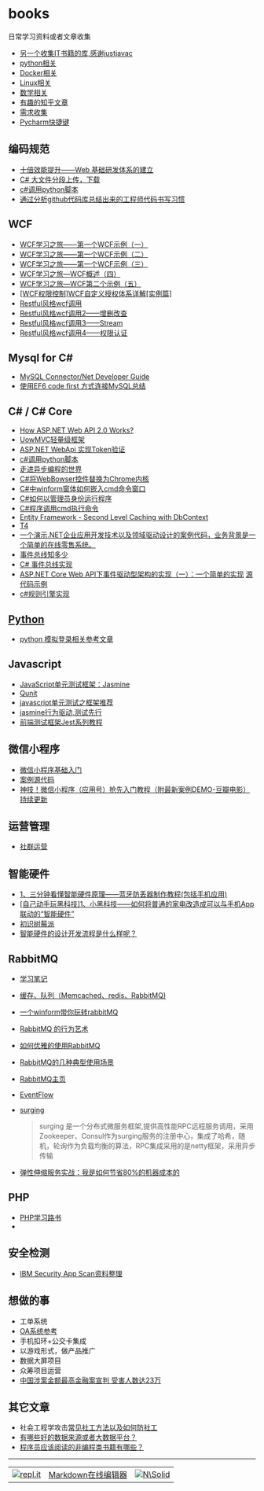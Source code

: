 # books
日常学习资料或者文章收集

- [另一个收集IT书籍的库,感谢justjavac](https://github.com/justjavac/free-programming-books-zh_CN)
- [python相关](python.md)
- [Docker相关](Docker.md)
- [Linux相关](linux.md)
- [数学相关](math.md)
- [有趣的知乎文章](zhihu.md)
- [需求收集](requirements.md)
- [Pycharm快捷键](http://www.cnblogs.com/zhangpengshou/p/3555767.html)

## 编码规范
- [十倍效能提升——Web 基础研发体系的建立](https://www.cnblogs.com/sskyy/p/8613393.html)
- [C# 大文件分段上传，下载](http://blog.csdn.net/u010279498/article/details/60767638)
- [c#调用python脚本](https://www.cnblogs.com/shiyingzheng/p/6054835.html)
- [通过分析github代码库总结出来的工程师代码书写习惯](http://alloyteam.github.io/CodeGuide/)

## WCF
- [WCF学习之旅——第一个WCF示例（一）](http://www.cnblogs.com/chillsrc/p/5261605.html)
- [WCF学习之旅——第一个WCF示例（二）](http://www.cnblogs.com/chillsrc/p/5275543.html)
- [WCF学习之旅——第一个WCF示例（三）](http://www.cnblogs.com/chillsrc/p/5304913.html)
- [WCF学习之旅—WCF概述（四）](http://www.cnblogs.com/chillsrc/p/5345456.html)
- [WCF学习之旅—WCF第二个示例（五）](http://www.cnblogs.com/chillsrc/p/5382337.html)
- [[WCF权限控制]WCF自定义授权体系详解[实例篇]](http://www.cnblogs.com/artech/archive/2011/07/11/2103445.html)
- [Restful风格wcf调用](http://www.cnblogs.com/wolf-sun/p/4550152.html)
- [Restful风格wcf调用2——增删改查](http://www.cnblogs.com/wolf-sun/p/4556301.html)
- [Restful风格wcf调用3——Stream](http://www.cnblogs.com/wolf-sun/p/4557057.html)
- [Restful风格wcf调用4——权限认证](http://www.cnblogs.com/wolf-sun/p/4572591.html)


## Mysql for C#
- [MySQL Connector/Net Developer Guide](https://dev.mysql.com/doc/connector-net/en/connector-net-entityframework60.html)
- [使用EF6 code first 方式连接MySQL总结](https://www.cnblogs.com/summit7ca/p/5423637.html)

## C# / C# Core
- [How ASP.NET Web API 2.0 Works?](http://www.cnblogs.com/artech/p/how-asp-net-web-api-works.html)
- [UowMVC轻量级框架](https://github.com/night-king/UowMVC)
- [ASP.NET WebApi 实现Token验证](http://www.cnblogs.com/dukang1991/p/5627584.html)
- [c#调用python脚本](https://www.cnblogs.com/shiyingzheng/p/6054835.html)
- [走进异步编程的世界](https://www.cnblogs.com/liqingwen/p/5831951.html)
- [C#将WebBowser控件替换为Chrome内核](https://www.cnblogs.com/lonelyxmas/p/6209261.html)
- [C#中winform窗体如何嵌入cmd命令窗口](https://www.cnblogs.com/xuliangxing/p/5993297.html)
- [C#如何以管理员身份运行程序](http://www.cnblogs.com/babycool/p/3569183.html)
- [C#程序调用cmd执行命令](https://www.cnblogs.com/babycool/p/3570648.html)
- [Entity Framework - Second Level Caching with DbContext](https://www.codeproject.com/Articles/435142/Entity-Framework-Second-Level-Caching-with-DbConte)
- [T4](http://www.cnblogs.com/leftfist/p/4257924.html)
- [一个演示.NET企业应用开发技术以及领域驱动设计的案例代码，业务背景是一个简单的在线零售系统。](https://github.com/daxnet/ByteartRetail)
- [事件总线知多少](https://www.jianshu.com/p/61042d36b010)
- [C# 事件总线实现](https://github.com/yanshengjie/EventBus)
- [ASP.NET Core Web API下事件驱动型架构的实现（一）：一个简单的实现](http://www.cnblogs.com/daxnet/p/8082694.html)   [源代码示例](https://github.com/daxnet/edasample)
- [c#规则引擎实现](https://github.com/daibinhua888/REngine)

## [Python](python.md)

- [python 模拟登录相关参考文章](python_fake_login.md)

## Javascript
- [JavaScript单元测试框架：Jasmine](https://www.cnblogs.com/leolovexx/p/6598875.html)
- [Qunit](https://www.cnblogs.com/nuaalfm/archive/2010/02/26/1674235.html)
- [javascript单元测试之框架推荐](http://www.cnblogs.com/kaima/archive/2009/04/09/javascritp_unittest.html)
- [jasmine行为驱动,测试先行](http://blog.fens.me/nodejs-jasmine-bdd/)
- [前端测试框架Jest系列教程](http://www.cnblogs.com/Wolfmanlq/p/8018370.html)

## 微信小程序
- [微信小程序基础入门](http://www.cnblogs.com/micua/p/wechat-weapp-essential.html)
- [案例源代码](https://github.com/jaapyang/weapp-demo)
- [神技！微信小程序（应用号）抢先入门教程（附最新案例DEMO-豆瓣电影）持续更新](http://www.cnblogs.com/micua/p/wechat-weapp-getting-started.html)

## 运营管理
- [社群运营](https://www.xmind.net/m/ibCh)

## 智能硬件
- [1、三分钟看懂智能硬件原理——蓝牙防丢器制作教程(包括手机应用)](http://www.cnblogs.com/zjutlitao/p/4625799.html)
- [[自己动手玩黑科技]1、小黑科技——如何将普通的家电改造成可以与手机App联动的“智能硬件”](http://www.cnblogs.com/zjutlitao/p/4967847.html)
- [初识树莓派](http://www.cnblogs.com/imfanqi/p/4370025.html)
- [智能硬件的设计开发流程是什么样呢？](https://www.zhihu.com/question/27639394)

## RabbitMQ
- [学习笔记](RabbitMQ.md)
- [缓存、队列（Memcached、redis、RabbitMQ)](http://www.cnblogs.com/suoning/p/5807247.html)
- [一个winform带你玩转rabbitMQ](http://www.cnblogs.com/dubing/p/4017613.html)
- [RabbitMQ 的行为艺术](http://www.cnblogs.com/liqingwen/p/6412089.html)
- [如何优雅的使用RabbitMQ](http://www.cnblogs.com/richieyang/p/5492432.html)
- [RabbitMQ的几种典型使用场景](https://www.cnblogs.com/luxiaoxun/p/3918054.html)
- [RabbitMQ主页](https://www.rabbitmq.com/)
- [EventFlow](https://github.com/eventflow/EventFlow)
- [surging](https://github.com/dotnetcore/surging)
  > surging 是一个分布式微服务框架,提供高性能RPC远程服务调用，采用Zookeeper、Consul作为surging服务的注册中心，集成了哈希，随机，轮询作为负载均衡的算法，RPC集成采用的是netty框架，采用异步传输

- [弹性伸缩服务实战：我是如何节省80%的机器成本的](http://www.cnblogs.com/haolujun/p/8075226.html)

## PHP
- [PHP学习路书](http://www.cnblogs.com/bananaplan/p/The-Right-Way-For-PHPer.html)
- 

## 安全检测
- [IBM Security App Scan资料整理](http://www.cnblogs.com/saryli/p/5820605.html)

## 想做的事
- 工单系统
- [OA系统参考](http://www.cnblogs.com/walkingp/archive/2010/08/09/1795527.html)
- 手机扣环+公交卡集成
- 以游戏形式，做产品推广
- 数据大屏项目
- 众筹项目运营
- [中国涉案金额最高金融案宣判 受害人数达23万](http://news.youth.cn/gn/201603/t20160301_7689477.htm)


## 其它文章
- 社会工程学攻击[常见社工方法以及如何防社工](https://bbs.ichunqiu.com/thread-29654-1-1.html?from=zh)
- [有哪些好的数据来源或者大数据平台？](https://www.zhihu.com/question/27798279/answer/271852252)
- [程序员应该阅读的非编程类书籍有哪些？](https://github.com/justjavac/free-programming-books-zh_CN/blob/master/what-non-programming-books-should-programmers-read.md)



-------
|         |         |      |
|:--------|:--------|:-----|
|[![repl.it](https://repl.it/public/images/logo-small.png)](https://repl.it/languages)|[Markdown在线编辑器](https://dillinger.io/)|[![N\Solid](https://cldup.com/dTxpPi9lDf.thumb.png)](https://nodesource.com/products/nsolid)|
